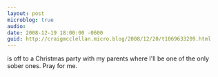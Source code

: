 ```yaml
---
layout: post
microblog: true
audio: 
date: 2008-12-19 18:00:00 -0600
guid: http://craigmcclellan.micro.blog/2008/12/20/t1069633209.html
---
```

is off to a Christmas party with my parents where I'll be one of the only sober ones. Pray for me.
